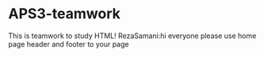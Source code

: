 # APS3-teamwork
This is teamwork to study HTML!
RezaSamani:hi everyone please use home page header and footer to your page
